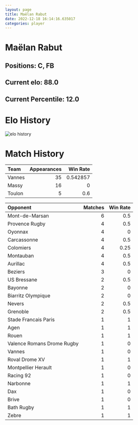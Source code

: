 ```yaml
---  
layout: page  
title: Maëlan Rabut  
date: 2022-12-18 16:14:16.635017  
categories: player  
---
```

# Maëlan Rabut

## Positions: C, FB

## Current elo: 88.0

## Current Percentile: 12.0

# Elo History


![elo history](history_MaëlanRabut.png)
# Match History


| Team   |   Appearances |   Win Rate |
|:-------|--------------:|-----------:|
| Vannes |            35 |   0.542857 |
| Massy  |            16 |   0        |
| Toulon |             5 |   0.6      |

| Opponent                   |   Matches |   Win Rate |
|:---------------------------|----------:|-----------:|
| Mont-de-Marsan             |         6 |       0.5  |
| Provence Rugby             |         4 |       0.5  |
| Oyonnax                    |         4 |       0    |
| Carcassonne                |         4 |       0.5  |
| Colomiers                  |         4 |       0.25 |
| Montauban                  |         4 |       0.5  |
| Aurillac                   |         4 |       0.5  |
| Beziers                    |         3 |       0    |
| US Bressane                |         2 |       0.5  |
| Bayonne                    |         2 |       0    |
| Biarritz Olympique         |         2 |       0    |
| Nevers                     |         2 |       0.5  |
| Grenoble                   |         2 |       0.5  |
| Stade Francais Paris       |         1 |       1    |
| Agen                       |         1 |       1    |
| Rouen                      |         1 |       1    |
| Valence Romans Drome Rugby |         1 |       0    |
| Vannes                     |         1 |       0    |
| Roval Drome XV             |         1 |       1    |
| Montpellier Herault        |         1 |       0    |
| Racing 92                  |         1 |       0    |
| Narbonne                   |         1 |       1    |
| Dax                        |         1 |       0    |
| Brive                      |         1 |       0    |
| Bath Rugby                 |         1 |       1    |
| Zebre                      |         1 |       1    |